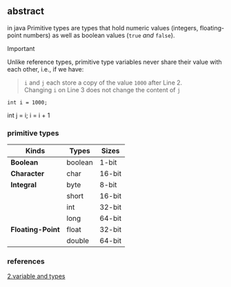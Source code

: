 
## abstract
in java Primitive types are types that hold numeric values (integers, floating-point numbers) as well as boolean values (`true` _and_ `false`).

>[!important]
>Unlike reference types, primitive type variables never share their value with each other, i.e., if we have:
>>`i` and `j` each store a copy of the value `1000` after Line 2. Changing `i` on Line 3 does not change the content of `j`
>
>```
>int i = 1000;
int j = i;
i = i + 1 


### primitive types
| **Kinds**          | **Types** | **Sizes** |
| ------------------ | --------- | --------- |
| **Boolean**        | boolean   | 1-bit     |
| **Character**      | char      | 16-bit    |
| **Integral**       | byte      | 8-bit     |
|                    | short     | 16-bit    |
|                    | int       | 32-bit    |
|                    | long      | 64-bit    |
| **Floating-Point** | float     | 32-bit    |
|                    | double    | 64-bit    |


### references
[2.variable and types ](https://nus-cs2030s.github.io/2324-s2/02-type.html)
